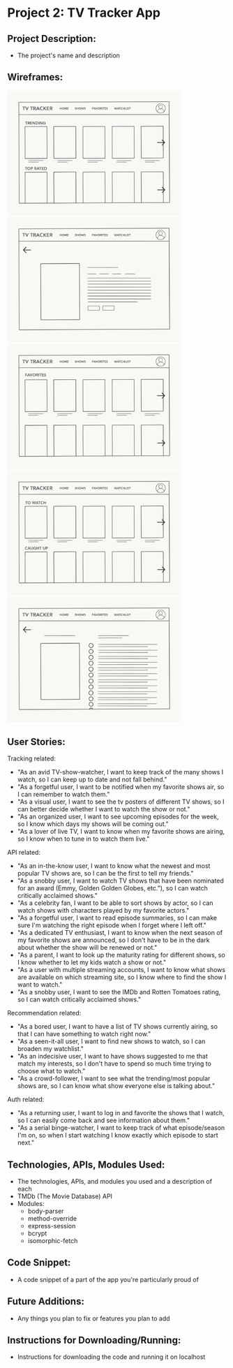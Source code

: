# Project 2: TV Tracker App

## Project Description:
- The project's name and description

## Wireframes:
<img src="img/wireframes/home.png" width="400"> <img src="img/wireframes/show.png" width="400"> <img src="img/wireframes/favorites.png" width="400"> <img src="img/wireframes/watchlist.png" width="400"> <img src="img/wireframes/watchlist-show.png" width="400">

## User Stories:
Tracking related:
- "As an avid TV-show-watcher, I want to	keep track of the many shows I watch, so I can keep up to date and not fall behind."
- "As a forgetful user, I want to be notified when my favorite shows air, so I can remember to watch them."
- "As a visual user, I want to see the tv posters of different TV shows, so I can better decide whether I want to watch the show or not."
- "As an organized user, I want to see upcoming episodes for the week, so I know which days my shows will be coming out."
- "As a lover of live TV, I want to	know when my favorite shows are airing, so I know when to tune in to watch them live."

API related:
- "As an in-the-know user, I want to know what the newest and most popular TV shows are, so I can be the first to tell my friends."
- "As a snobby user,	I want to watch TV shows that have been nominated for an award (Emmy, Golden Golden Globes, etc."), so I can watch critically acclaimed shows."
- "As a celebrity fan, I want to be able to sort shows by actor, so I can watch shows with characters played by my favorite actors."
- "As a forgetful user, I want to read episode summaries, so I can make sure I'm watching the right episode when I forget where I left off."
- "As a dedicated TV enthusiast, I want to know when the next season of my favorite shows are announced, so I don't have to be in the dark about whether the show will be renewed or not."
- "As a parent, I want to look up the maturity rating for different shows, so I know whether to let my kids watch a show or not."
- "As a user with multiple streaming accounts, I want to know what shows are available on which streaming site, so I know where to find the show I want to watch."
- "As a snobby user, I want to see the IMDb and Rotten Tomatoes rating, so I can watch critically acclaimed shows."

Recommendation related:
- "As a bored user, I want to	have a list of TV shows currently airing, so that I can have something to watch right now."
- "As a seen-it-all user, I want to find new shows to watch, so I can broaden my watchlist."
- "As an indecisive user, I want to have shows suggested to me that match my interests, so I don't have to spend so much time trying to choose what to watch."
- "As a crowd-follower, I want to see what the trending/most popular shows are, so I can know what show everyone else is talking about."

Auth related:
- "As a returning user, I want to log in and favorite the shows that I watch, so I can easily come back and see information about them."
- "As a serial binge-watcher, I want to keep track of what episode/season I'm on, so when I start watching I know exactly which episode to start next."


## Technologies, APIs, Modules Used:
- The technologies, APIs, and modules you used and a description of each
- TMDb (The Movie Database) API
- Modules:
  - body-parser
  - method-override
  - express-session
  - bcrypt
  - isomorphic-fetch

## Code Snippet:
- A code snippet of a part of the app you're particularly proud of

## Future Additions:
- Any things you plan to fix or features you plan to add

## Instructions for Downloading/Running:
- Instructions for downloading the code and running it on localhost
